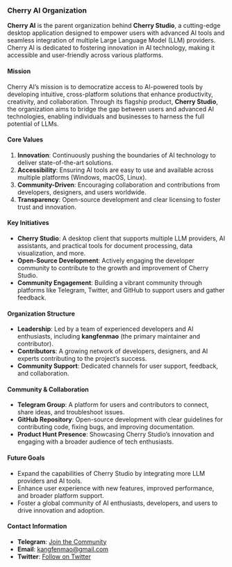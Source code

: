 ### **Cherry AI Organization**

**Cherry AI** is the parent organization behind **Cherry Studio**, a cutting-edge desktop application designed to empower users with advanced AI tools and seamless integration of multiple Large Language Model (LLM) providers. Cherry AI is dedicated to fostering innovation in AI technology, making it accessible and user-friendly across various platforms.

#### **Mission**
Cherry AI’s mission is to democratize access to AI-powered tools by developing intuitive, cross-platform solutions that enhance productivity, creativity, and collaboration. Through its flagship product, **Cherry Studio**, the organization aims to bridge the gap between users and advanced AI technologies, enabling individuals and businesses to harness the full potential of LLMs.

#### **Core Values**
1. **Innovation**: Continuously pushing the boundaries of AI technology to deliver state-of-the-art solutions.
2. **Accessibility**: Ensuring AI tools are easy to use and available across multiple platforms (Windows, macOS, Linux).
3. **Community-Driven**: Encouraging collaboration and contributions from developers, designers, and users worldwide.
4. **Transparency**: Open-source development and clear licensing to foster trust and innovation.

#### **Key Initiatives**
- **Cherry Studio**: A desktop client that supports multiple LLM providers, AI assistants, and practical tools for document processing, data visualization, and more.
- **Open-Source Development**: Actively engaging the developer community to contribute to the growth and improvement of Cherry Studio.
- **Community Engagement**: Building a vibrant community through platforms like Telegram, Twitter, and GitHub to support users and gather feedback.

#### **Organization Structure**
- **Leadership**: Led by a team of experienced developers and AI enthusiasts, including **kangfenmao** (the primary maintainer and contributor).
- **Contributors**: A growing network of developers, designers, and AI experts contributing to the project’s success.
- **Community Support**: Dedicated channels for user support, feedback, and collaboration.

#### **Community & Collaboration**
- **Telegram Group**: A platform for users and contributors to connect, share ideas, and troubleshoot issues.
- **GitHub Repository**: Open-source development with clear guidelines for contributing code, fixing bugs, and improving documentation.
- **Product Hunt Presence**: Showcasing Cherry Studio’s innovation and engaging with a broader audience of tech enthusiasts.

#### **Future Goals**
- Expand the capabilities of Cherry Studio by integrating more LLM providers and AI tools.
- Enhance user experience with new features, improved performance, and broader platform support.
- Foster a global community of AI enthusiasts, developers, and users to drive innovation and adoption.

#### **Contact Information**
- **Telegram**: [Join the Community](https://t.me/CherryStudioAI)
- **Email**: [kangfenmao@gmail.com](mailto:kangfenmao@gmail.com)
- **Twitter**: [Follow on Twitter](https://x.com/kangfenmao)
